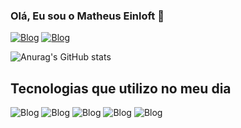 ### Olá, Eu sou o Matheus Einloft 👋

[![Blog](https://img.shields.io/badge/LinkedIn-0077B5?style=for-the-badge&logo=linkedin&logoColor=white
)](https://www.linkedin.com/in/matheus-einloft-8b0057224/)
[![Blog](https://img.shields.io/badge/Instagram-E4405F?style=for-the-badge&logo=instagram&logoColor=white
)](https://www.instagram.com/matheuseinloft/)

![Anurag's GitHub stats](https://github-readme-stats.vercel.app/api?username=matheuseinloft&show_icons=true&theme=transparent)

## Tecnologias que utilizo no meu dia 

![Blog](https://img.shields.io/badge/HTML5-E34F26?style=for-the-badge&logo=html5&logoColor=white
)
![Blog](https://img.shields.io/badge/CSS3-1572B6?style=for-the-badge&logo=css3&logoColor=white
)
![Blog](https://img.shields.io/badge/PHP-777BB4?style=for-the-badge&logo=php&logoColor=white
)
![Blog](https://img.shields.io/badge/Laravel-FF2D20?style=for-the-badge&logo=laravel&logoColor=white
)
![Blog](https://img.shields.io/badge/MySQL-00000F?style=for-the-badge&logo=mysql&logoColor=white
)

